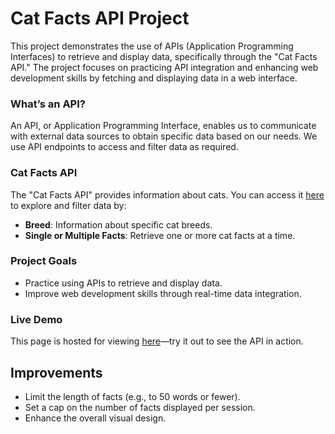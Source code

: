 # Cat Facts API Project

This project demonstrates the use of APIs (Application Programming Interfaces) to retrieve and display data, specifically through the "Cat Facts API." The project focuses on practicing API integration and enhancing web development skills by fetching and displaying data in a web interface.

### What’s an API?
An API, or Application Programming Interface, enables us to communicate with external data sources to obtain specific data based on our needs. We use API endpoints to access and filter data as required.

### Cat Facts API
The "Cat Facts API" provides information about cats. You can access it [here](https://documenter.getpostman.com/view/1946054/S11HvKSz) to explore and filter data by:
- **Breed**: Information about specific cat breeds.
- **Single or Multiple Facts**: Retrieve one or more cat facts at a time.

### Project Goals
- Practice using APIs to retrieve and display data.
- Improve web development skills through real-time data integration.

### Live Demo
This page is hosted for viewing [here](https://annwanjiku.github.io/cat_facts_api_version_2/)—try it out to see the API in action.

## Improvements
- Limit the length of facts (e.g., to 50 words or fewer).
- Set a cap on the number of facts displayed per session.
- Enhance the overall visual design.

